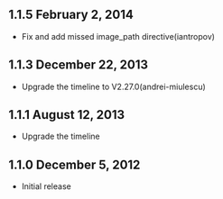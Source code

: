 ## 1.1.5 February 2, 2014
* Fix and add missed image_path directive(iantropov)

## 1.1.3 December 22, 2013
* Upgrade the timeline to V2.27.0(andrei-miulescu)

## 1.1.1 August 12, 2013
* Upgrade the timeline

## 1.1.0 December 5, 2012
* Initial release
